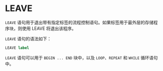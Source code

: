 LEAVE 
==========================

`LEAVE` 语句用于退出带有指定标签的流程控制语句。如果标签用于最外层的存储程序块，则使用 LEAVE 将退出该程序。

`LEAVE` 语句的语法如下：

```sql
LEAVE label
```



`LEAVE` 语句可以用于 `BEGIN ... END` 块中，以及 `LOOP`、`REPEAT` 和 `WHILE` 循环语句中。
